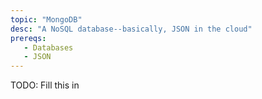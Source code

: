 ```yaml
---
topic: "MongoDB"
desc: "A NoSQL database--basically, JSON in the cloud"
prereqs:
   - Databases
   - JSON
---
```


TODO: Fill this in
